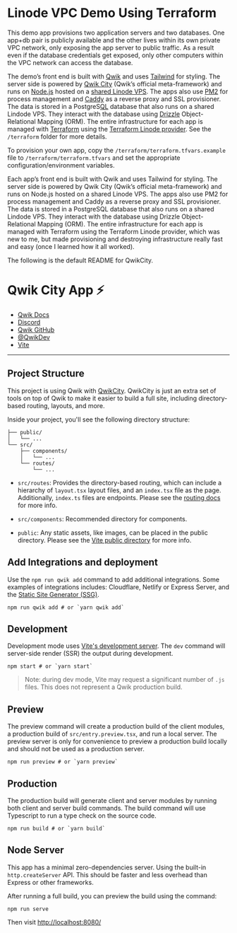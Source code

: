 # Linode VPC Demo Using Terraform

This demo app provisions two application servers and two databases. One app+db pair is publicly available and the other lives within its own private VPC network, only exposing the app server to public traffic. As a result even if the database credentials get exposed, only other computers within the VPC network can access the database.

The demo’s front end is built with [Qwik](https://qwik.dev/) and uses [Tailwind](https://tailwindcss.com/) for styling. The server side is powered by [Qwik City](https://qwik.dev/docs/qwikcity/) (Qwik’s official meta-framework) and runs on [Node.js](https://nodejs.org/) hosted on a [shared Linode VPS](https://www.linode.com/products/shared/). The apps also use [PM2](https://pm2.io/) for process management and [Caddy](https://caddyserver.com/) as a reverse proxy and SSL provisioner. The data is stored in a PostgreS[QL](https://www.postgresql.org/) database that also runs on a shared Lindode VPS. They interact with the database using [Drizzle](https://orm.drizzle.team/) Object-Relational Mapping (ORM). The entire infrastructure for each app is managed with [Terraform](https://www.terraform.io/) using the [Terraform Linode provider](https://registry.terraform.io/providers/linode/linode/latest/docs). See the `/terraform` folder for more details.

To provision your own app, copy the `/terraform/terraform.tfvars.example` file to `/terraform/terraform.tfvars` and set the appropriate configuration/environment variables.

Each app’s front end is built with Qwik and uses Tailwind for styling. The server side is powered by Qwik City (Qwik’s official meta-framework) and runs on Node.js hosted on a shared Linode VPS. The apps also use PM2 for process management and Caddy as a reverse proxy and SSL provisioner. The data is stored in a PostgreSQL database that also runs on a shared Lindode VPS. They interact with the database using Drizzle Object-Relational Mapping (ORM). The entire infrastructure for each app is managed with Terraform using the Terraform Linode provider, which was new to me, but made provisioning and destroying infrastructure really fast and easy (once I learned how it all worked).

The following is the default README for QwikCity.

# Qwik City App ⚡️

- [Qwik Docs](https://qwik.builder.io/)
- [Discord](https://qwik.builder.io/chat)
- [Qwik GitHub](https://github.com/BuilderIO/qwik)
- [@QwikDev](https://twitter.com/QwikDev)
- [Vite](https://vitejs.dev/)

---

## Project Structure

This project is using Qwik with [QwikCity](https://qwik.builder.io/qwikcity/overview/). QwikCity is just an extra set of tools on top of Qwik to make it easier to build a full site, including directory-based routing, layouts, and more.

Inside your project, you'll see the following directory structure:

```
├── public/
│   └── ...
└── src/
    ├── components/
    │   └── ...
    └── routes/
        └── ...
```

- `src/routes`: Provides the directory-based routing, which can include a hierarchy of `layout.tsx` layout files, and an `index.tsx` file as the page. Additionally, `index.ts` files are endpoints. Please see the [routing docs](https://qwik.builder.io/qwikcity/routing/overview/) for more info.

- `src/components`: Recommended directory for components.

- `public`: Any static assets, like images, can be placed in the public directory. Please see the [Vite public directory](https://vitejs.dev/guide/assets.html#the-public-directory) for more info.

## Add Integrations and deployment

Use the `npm run qwik add` command to add additional integrations. Some examples of integrations includes: Cloudflare, Netlify or Express Server, and the [Static Site Generator (SSG)](https://qwik.builder.io/qwikcity/guides/static-site-generation/).

```shell
npm run qwik add # or `yarn qwik add`
```

## Development

Development mode uses [Vite's development server](https://vitejs.dev/). The `dev` command will server-side render (SSR) the output during development.

```shell
npm start # or `yarn start`
```

> Note: during dev mode, Vite may request a significant number of `.js` files. This does not represent a Qwik production build.

## Preview

The preview command will create a production build of the client modules, a production build of `src/entry.preview.tsx`, and run a local server. The preview server is only for convenience to preview a production build locally and should not be used as a production server.

```shell
npm run preview # or `yarn preview`
```

## Production

The production build will generate client and server modules by running both client and server build commands. The build command will use Typescript to run a type check on the source code.

```shell
npm run build # or `yarn build`
```

## Node Server

This app has a minimal zero-dependencies server. Using the built-in `http.createServer` API.
This should be faster and less overhead than Express or other frameworks.

After running a full build, you can preview the build using the command:

```
npm run serve
```

Then visit [http://localhost:8080/](http://localhost:8080/)
